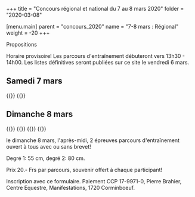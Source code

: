 +++
title = "Concours régional et national du 7 au 8 mars 2020"
folder = "2020-03-08"

[menu.main]
parent = "concours_2020"
name = "7-8 mars : Régional"
weight = -20
+++

Propositions

Horaire provisoire! Les parcours d'entraînement débuteront vers 13h30 - 14h00. Les listes définitives seront publiées sur ce site le vendredi 6 mars.

## Samedi 7 mars

{{<epreuve no="1" cat="R/N100" heure="8h30" prix="Prix Hokovit, Hoffmann Nutrition">}}
{{<epreuve no="2" cat="R/N100" heure="à la suite" prix="Prix des parents">}}

## Dimanche 8 mars

{{<epreuve no="5" cat="B100 / Style" heure="9h00" prix="Prix des parents">}}
{{<epreuve no="6" cat="B100 / Style" heure="à la suite" prix="Prix du manège">}}
{{<epreuve no="7" cat="Entraînement 55-80cm" heure="13h30" prix="Prix des parents">}}
{{<epreuve no="8" cat="Entraînement 55-80cm" heure="à la suite">}}

le dimanche 8 mars, l'après-midi, 2 épreuves parcours d'entraînement ouvert à tous avec ou sans brevet!

Degré 1: 55 cm, degré 2: 80 cm.

Prix 20.- Frs par parcours, souvenir offert à chaque participant!

Inscription avec ce formulaire.
Paiement CCP 17-9971-0, Pierre Brahier, Centre Equestre, Manifestations, 1720 Corminboeuf.